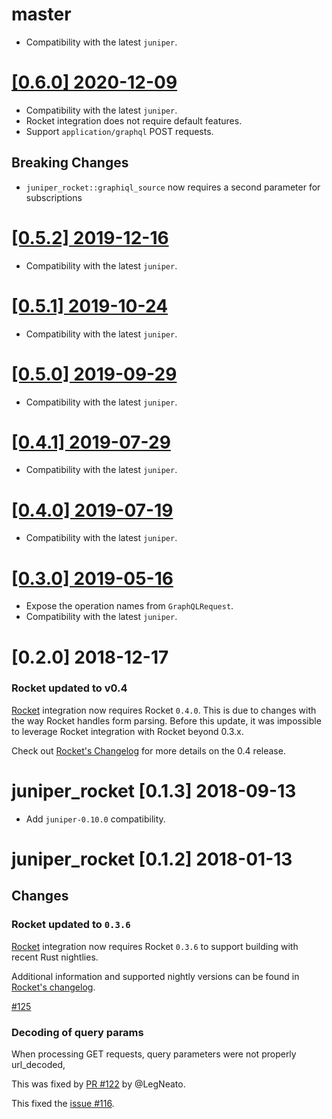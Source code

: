 # master

- Compatibility with the latest `juniper`.

# [[0.6.0] 2020-12-09](https://github.com/graphql-rust/juniper/releases/tag/juniper_rocket-0.6.0)

- Compatibility with the latest `juniper`.
- Rocket integration does not require default features.
- Support `application/graphql` POST requests.

## Breaking Changes

- `juniper_rocket::graphiql_source` now requires a second parameter for subscriptions

# [[0.5.2] 2019-12-16](https://github.com/graphql-rust/juniper/releases/tag/juniper_rocket-0.5.2)

- Compatibility with the latest `juniper`.

# [[0.5.1] 2019-10-24](https://github.com/graphql-rust/juniper/releases/tag/juniper_rocket-0.5.1)

- Compatibility with the latest `juniper`.

# [[0.5.0] 2019-09-29](https://github.com/graphql-rust/juniper/releases/tag/juniper_rocket-0.5.0)

- Compatibility with the latest `juniper`.

# [[0.4.1] 2019-07-29](https://github.com/graphql-rust/juniper/releases/tag/juniper_rocket-0.4.1)

- Compatibility with the latest `juniper`.

# [[0.4.0] 2019-07-19](https://github.com/graphql-rust/juniper/releases/tag/juniper_rocket-0.4.0)

- Compatibility with the latest `juniper`.

# [[0.3.0] 2019-05-16](https://github.com/graphql-rust/juniper/releases/tag/juniper_rocket-0.3.0)

- Expose the operation names from `GraphQLRequest`.
- Compatibility with the latest `juniper`.

# [0.2.0] 2018-12-17

### Rocket updated to v0.4

[Rocket](https://rocket.rs) integration now requires Rocket `0.4.0`. This is due
to changes with the way Rocket handles form parsing. Before this update, it was
impossible to leverage Rocket integration with Rocket beyond 0.3.x.

Check out [Rocket's Changelog](https://github.com/SergioBenitez/Rocket/blob/v0.4/CHANGELOG.md)
for more details on the 0.4 release.

# juniper_rocket [0.1.3] 2018-09-13

- Add `juniper-0.10.0` compatibility.

# juniper_rocket [0.1.2] 2018-01-13

## Changes

### Rocket updated to `0.3.6`

[Rocket](https://rocket.rs) integration now requires Rocket `0.3.6` to
support building with recent Rust nightlies.

Additional information and supported nightly versions can be found in [Rocket's changelog](https://github.com/SergioBenitez/Rocket/blob/master/CHANGELOG.md#version-036-jan-12-2018).

[#125](https://github.com/graphql-rust/juniper/issues/125)

### Decoding of query params

When processing GET requests, query parameters were not properly url_decoded,

This was fixed by [PR #122](https://github.com/graphql-rust/juniper/pull/128) by @LegNeato.

This fixed the [issue #116](https://github.com/graphql-rust/juniper/issues/116).
